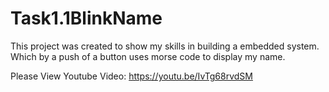 # Task1.1BlinkName
This project was created to show my skills in building a embedded system. Which by a push of a button uses morse code to display my name.

Please View Youtube Video: https://youtu.be/IvTg68rvdSM  
